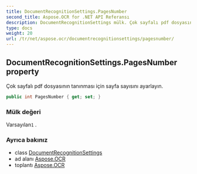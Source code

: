 ```yaml
---
title: DocumentRecognitionSettings.PagesNumber
second_title: Aspose.OCR for .NET API Referansı
description: DocumentRecognitionSettings mülk. Çok sayfalı pdf dosyasının tanınması için sayfa sayısını ayarlayın.
type: docs
weight: 20
url: /tr/net/aspose.ocr/documentrecognitionsettings/pagesnumber/
---
```

## DocumentRecognitionSettings.PagesNumber property

Çok sayfalı pdf dosyasının tanınması için sayfa sayısını ayarlayın.

```csharp
public int PagesNumber { get; set; }
```

### Mülk değeri

Varsayılan`1` .

### Ayrıca bakınız

* class [DocumentRecognitionSettings](../)
* ad alanı [Aspose.OCR](../../documentrecognitionsettings/)
* toplantı [Aspose.OCR](../../../)



